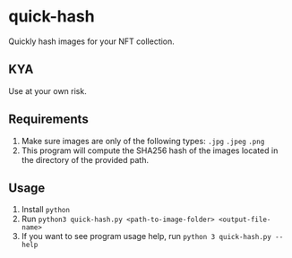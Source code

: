 # quick-hash
Quickly hash images for your NFT collection.

## KYA
Use at your own risk.

## Requirements
1. Make sure images are only of the following types: `.jpg` `.jpeg` `.png`
2. This program will compute the SHA256 hash of the images located in the directory of the provided path.

## Usage
1. Install `python`
2. Run `python3 quick-hash.py <path-to-image-folder> <output-file-name>`
3. If you want to see program usage help, run `python 3 quick-hash.py --help`


